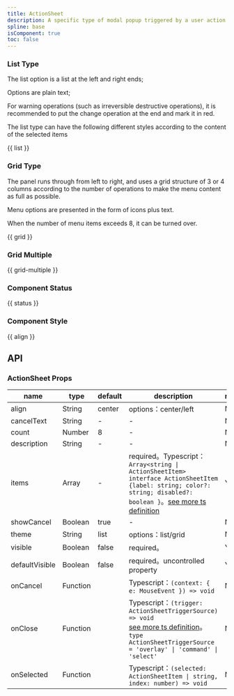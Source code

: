 ```yaml
---
title: ActionSheet
description: A specific type of modal popup triggered by a user action that presents a set of two or more options relevant to the current context.
spline: base
isComponent: true
toc: false
---
```


### List Type

The list option is a list at the left and right ends;

Options are plain text;

For warning operations (such as irreversible destructive operations), it is recommended to put the change operation at the end and mark it in red.

The list type can have the following different styles according to the content of the selected items

{{ list }}

### Grid Type

The panel runs through from left to right, and uses a grid structure of 3 or 4 columns according to the number of operations to make the menu content as full as possible.

Menu options are presented in the form of icons plus text.

When the number of menu items exceeds 8, it can be turned over.

{{ grid }}

### Grid Multiple

{{ grid-multiple }}

### Component Status

{{ status }}

### Component Style

{{ align }}

## API

### ActionSheet Props

name | type | default | description | required
-- | -- | -- | -- | --
align | String | center | options：center/left | N
cancelText | String | - | \- | N
count | Number | 8 | \- | N
description | String | - | \- | N
items | Array | - | required。Typescript：`Array<string \| ActionSheetItem>` `interface ActionSheetItem {label: string; color?: string; disabled?: boolean }`。[see more ts definition](https://github.com/Tencent/tdesign-mobile-react/tree/develop/src/action-sheet/type.ts) | Y
showCancel | Boolean | true | \- | N
theme | String | list | options：list/grid | N
visible | Boolean | false | required。| Y
defaultVisible | Boolean | false | required。uncontrolled property | Y
onCancel | Function |  | Typescript：`(context: { e: MouseEvent }) => void`<br/> | N
onClose | Function |  | Typescript：`(trigger: ActionSheetTriggerSource) => void`<br/>[see more ts definition](https://github.com/Tencent/tdesign-mobile-react/tree/develop/src/action-sheet/type.ts)。<br/>`type ActionSheetTriggerSource = 'overlay' \| 'command' \| 'select' `<br/> | N
onSelected | Function |  | Typescript：`(selected: ActionSheetItem \| string, index: number) => void`<br/> | N
